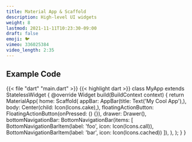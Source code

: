 ```yaml
---
title: Material App & Scaffold
description: High-level UI widgets
weight: 8
lastmod: 2021-11-11T10:23:30-09:00
draft: false
emoji: 🐦
vimeo: 336025384
video_length: 2:35
---
```


## Example Code

{{< file "dart" "main.dart" >}}
{{< highlight dart >}}
class MyApp extends StatelessWidget {
 @override
 Widget build(BuildContext context) {
   return MaterialApp(
     home: Scaffold(
       appBar: AppBar(title: Text('My Cool App'),),
       body: Center(child: Icon(Icons.cake),),
       floatingActionButton: FloatingActionButton(onPressed: () {}),
       drawer: Drawer(),
       bottomNavigationBar: BottomNavigationBar(items: [
          BottomNavigationBarItem(label: 'foo', icon: Icon(Icons.call)),
          BottomNavigationBarItem(label: 'bar', icon: Icon(Icons.cached))
       ]),
     ),
   );
 }
}


